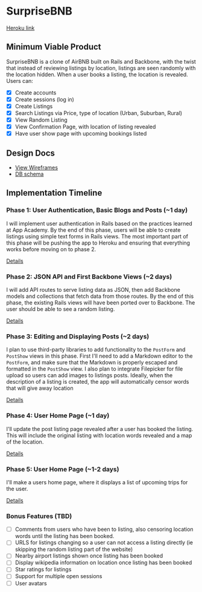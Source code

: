 # SurpriseBNB

[Heroku link][heroku]

[heroku]: http://surprisebnb.herokuapp.com

## Minimum Viable Product
SurpriseBNB is a clone of AirBNB built on Rails and Backbone, with the twist that
instead of reviewing listings by location, listings are seen randomly with the location hidden.
When a user books a listing, the location is revealed. Users can:

- [x] Create accounts
- [x] Create sessions (log in)
- [x] Create Listings
- [x] Search Listings via Price, type of location (Urban, Suburban, Rural)
- [x] View Random Listing
- [x] View Confirmation Page, with location of listing revealed
- [x] Have user show page with upcoming bookings listed

## Design Docs
* [View Wireframes][views]
* [DB schema][schema]

[views]: ./docs/views.md
[schema]: ./docs/schema.md

## Implementation Timeline

### Phase 1: User Authentication, Basic Blogs and Posts (~1 day)
I will implement user authentication in Rails based on the practices learned at
App Academy. By the end of this phase, users will be able to create listings using
simple text forms in Rails views. The most important part of this
phase will be pushing the app to Heroku and ensuring that everything works
before moving on to phase 2.

[Details][phase-one]

### Phase 2: JSON API and First Backbone Views (~2 days)
I will add API routes to serve listing data as JSON, then add Backbone
models and collections that fetch data from those routes. By the end of this
phase, the existing Rails views will have been ported over to Backbone. The user
should be able to see a random listing.

[Details][phase-two]

### Phase 3: Editing and Displaying Posts (~2 days)
I plan to use third-party libraries to add functionality to the `PostForm` and
`PostShow` views in this phase. First I'll need to add a Markdown editor to the
`PostForm`, and make sure that the Markdown is properly escaped and formatted in
the `PostShow` view. I also plan to integrate Filepicker for file upload so
users can add images to listings posts. Ideally, when the description of a listing
is created, the app will automatically censor words that will give away location

[Details][phase-three]

### Phase 4: User Home Page (~1 day)
I'll update the post listing page revealed after a user has booked the listing.
This will include the original listing with location words revealed and a map
of the location.

[Details][phase-four]

### Phase 5: User Home Page (~1-2 days)
I'll make a users home page, where it displays a list of upcoming trips for the user.

[Details][phase-five]

### Bonus Features (TBD)
- [ ] Comments from users who have been to listing, also censoring location words until
the listing has been booked.
- [ ] URLS for listings changing so a user can not access a listing directly
(ie skipping the random listing part of the website)
- [ ] Nearby airport listings shown once listing has been booked
- [ ] Display wikipedia information on location once listing has been booked
- [ ] Star ratings for listings
- [ ] Support for multiple open sessions
- [ ] User avatars

[phase-one]: ./docs/phases/phase1.md
[phase-two]: ./docs/phases/phase2.md
[phase-three]: ./docs/phases/phase3.md
[phase-four]: ./docs/phases/phase4.md
[phase-five]: ./docs/phases/phase5.md
